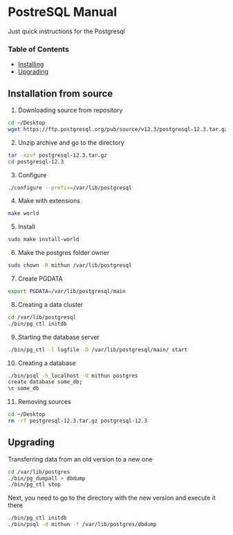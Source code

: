 # PostreSQL Manual
Just quick instructions for the Postgresql
### Table of Contents
- [Installing](#installation-from-source)
- [Upgrading](#upgrading)
## Installation from source
1. Downloading source from repository
```bash
cd ~/Desktop
wget https://ftp.postgresql.org/pub/source/v12.3/postgresql-12.3.tar.gz
```
2. Unzip archive and go to the directory
```bash
tar -xzvf postgresql-12.3.tar.gz
cd postgresql-12.3
```
3. Configure
```bash
./configure --prefix=/var/lib/postgresql
```
4. Make with extensions
```bash
make world
```
5. Install
```bash
sudo make install-world
```
6. Make the postgres folder owner
```bash
sudo chown -R mithun /var/lib/postgresql
```
7. Create PGDATA
```bash
export PGDATA=/var/lib/postgresql/main
```
8. Creating a data cluster
```bash
cd /var/lib/postgresql
./bin/pg_ctl initdb
```
9. Starting the database server
```bash
./bin/pg_ctl -l logfile -D /var/lib/postgresql/main/ start
```
10. Creating a database
```bash
./bin/psql -h localhost -U mithun postgres
create database some_db;
\c some_db
```
11. Removing sources
```bash
cd ~/Desktop
rm -rf postgresql-12.3.tar.gz postgresql-12.3
```
## Upgrading
Transferring data from an old version to a new one
```bash
cd /var/lib/postgres
./bin/pg_dumpall > dbdump
./bin/pg_ctl stop
```
Next, you need to go to the directory with the new version and execute it there
```bash
./bin/pg_ctl initdb
./bin/psql -d mithun -f /var/lib/postgres/dbdump
```
